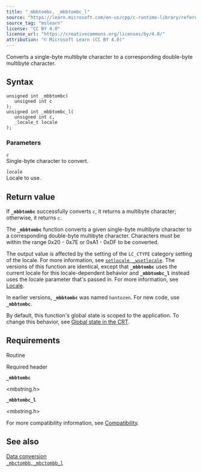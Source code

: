 ```yaml
---
title: "_mbbtombc, _mbbtombc_l"
source: "https://learn.microsoft.com/en-us/cpp/c-runtime-library/reference/mbbtombc-mbbtombc-l?view=msvc-170"
source_tag: "mslearn"
license: "CC BY 4.0"
license_url: "https://creativecommons.org/licenses/by/4.0/"
attribution: "© Microsoft Learn (CC BY 4.0)"
---
```

Converts a single-byte multibyte character to a corresponding double-byte multibyte character.

## Syntax

```
unsigned int _mbbtombc(
   unsigned int c
);
unsigned int _mbbtombc_l(
   unsigned int c,
   _locale_t locale
);
```

### Parameters

_`c`_  
Single-byte character to convert.

_`locale`_  
Locale to use.

## Return value

If **`_mbbtombc`** successfully converts _`c`_, it returns a multibyte character; otherwise, it returns _`c`_.

The **`_mbbtombc`** function converts a given single-byte multibyte character to a corresponding double-byte multibyte character. Characters must be within the range 0x20 - 0x7E or 0xA1 - 0xDF to be converted.

The output value is affected by the setting of the `LC_CTYPE` category setting of the locale. For more information, see [`setlocale`, `_wsetlocale`](https://learn.microsoft.com/en-us/cpp/c-runtime-library/reference/setlocale-wsetlocale?view=msvc-170). The versions of this function are identical, except that **`_mbbtombc`** uses the current locale for this locale-dependent behavior and **`_mbbtombc_l`** instead uses the locale parameter that's passed in. For more information, see [Locale](https://learn.microsoft.com/en-us/cpp/c-runtime-library/locale?view=msvc-170).

In earlier versions, **`_mbbtombc`** was named `hantozen`. For new code, use **`_mbbtombc`**.

By default, this function's global state is scoped to the application. To change this behavior, see [Global state in the CRT](https://learn.microsoft.com/en-us/cpp/c-runtime-library/global-state?view=msvc-170).

## Requirements

Routine

Required header

**`_mbbtombc`**

<mbstring.h>

**`_mbbtombc_l`**

<mbstring.h>

For more compatibility information, see [Compatibility](https://learn.microsoft.com/en-us/cpp/c-runtime-library/compatibility?view=msvc-170).

## See also

[Data conversion](https://learn.microsoft.com/en-us/cpp/c-runtime-library/data-conversion?view=msvc-170)  
[`_mbctombb`, `_mbctombb_l`](https://learn.microsoft.com/en-us/cpp/c-runtime-library/reference/mbctombb-mbctombb-l?view=msvc-170)